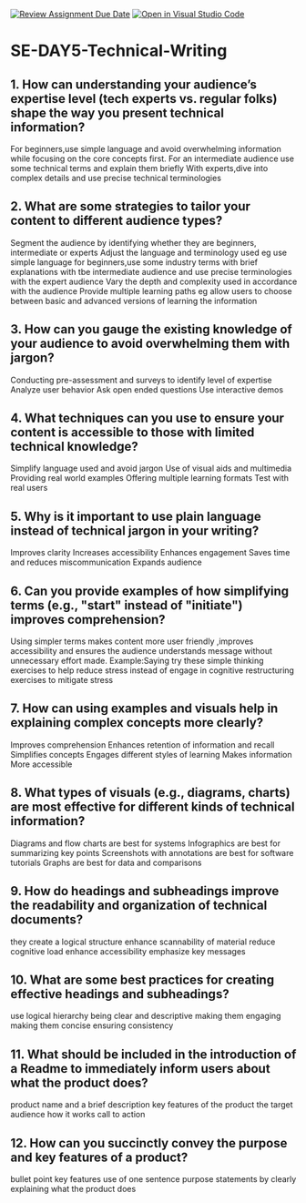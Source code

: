 [![Review Assignment Due Date](https://classroom.github.com/assets/deadline-readme-button-22041afd0340ce965d47ae6ef1cefeee28c7c493a6346c4f15d667ab976d596c.svg)](https://classroom.github.com/a/zsAR-pyY)
[![Open in Visual Studio Code](https://classroom.github.com/assets/open-in-vscode-2e0aaae1b6195c2367325f4f02e2d04e9abb55f0b24a779b69b11b9e10269abc.svg)](https://classroom.github.com/online_ide?assignment_repo_id=18897031&assignment_repo_type=AssignmentRepo)
# SE-DAY5-Technical-Writing
## 1. How can understanding your audience’s expertise level (tech experts vs. regular folks) shape the way you present technical information?
For beginners,use simple language and avoid overwhelming information while focusing on the core concepts first.
For an intermediate audience use some technical terms and explain them briefly 
With experts,dive into complex details and use precise technical terminologies 
## 2. What are some strategies to tailor your content to different audience types?
Segment the audience by identifying whether they are beginners, intermediate or experts
Adjust the language and terminology used eg use simple language for beginners,use some industry terms with brief explanations with tbe intermediate audience and use precise terminologies with the expert audience
Vary the depth and complexity used in accordance with the audience 
Provide multiple learning paths eg allow users to choose between basic and advanced versions of learning the information 
## 3. How can you gauge the existing knowledge of your audience to avoid overwhelming them with jargon?
Conducting pre-assessment and surveys to identify level of expertise 
Analyze user behavior 
Ask open ended questions 
Use interactive demos
## 4. What techniques can you use to ensure your content is accessible to those with limited technical knowledge?
Simplify language used and avoid jargon
Use of visual aids and multimedia
Providing real world examples
Offering multiple learning formats
Test with real users
## 5. Why is it important to use plain language instead of technical jargon in your writing?
Improves clarity
Increases accessibility 
Enhances engagement 
Saves time and reduces miscommunication 
Expands audience
## 6. Can you provide examples of how simplifying terms (e.g., "start" instead of "initiate") improves comprehension?
Using simpler terms makes content more user friendly ,improves accessibility and ensures the audience understands message without unnecessary effort made.
Example:Saying try these simple thinking exercises to help reduce stress instead of engage in cognitive restructuring exercises to mitigate stress  
## 7. How can using examples and visuals help in explaining complex concepts more clearly?
Improves comprehension 
Enhances retention of information and recall
Simplifies concepts
Engages different styles of learning 
Makes information More accessible 
## 8. What types of visuals (e.g., diagrams, charts) are most effective for different kinds of technical information?
Diagrams and flow charts are best for systems 
Infographics are best for summarizing key points
Screenshots with annotations are best for software tutorials
Graphs are best for data and comparisons
## 9. How do headings and subheadings improve the readability and organization of technical documents?
they create a logical structure 
enhance scannability of material
reduce cognitive load
enhance accessibility 
emphasize key messages
## 10. What are some best practices for creating effective headings and subheadings?
use logical hierarchy 
being clear and descriptive
making them engaging 
making them concise
ensuring consistency 
## 11. What should be included in the introduction of a Readme to immediately inform users about what the product does?
product name and a brief description 
key features of the product 
the target audience
how it works
call to action
## 12. How can you succinctly convey the purpose and key features of a product?
bullet point key features 
use of one sentence purpose statements by clearly explaining what the product does

